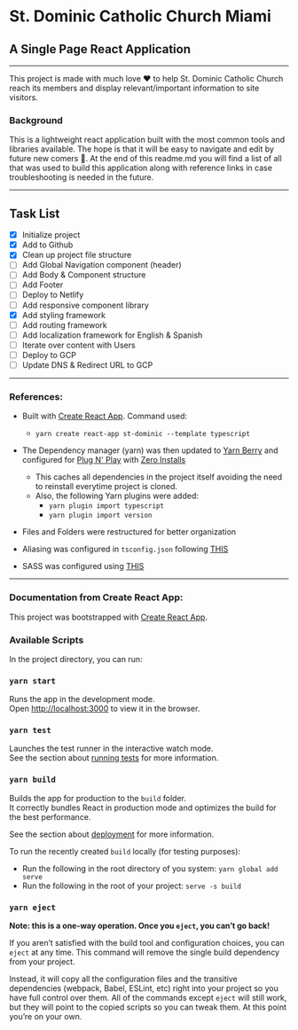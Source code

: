 # St. Dominic Catholic Church Miami 
## A Single Page React Application 
---

This project is made with much love ❤️ to help St. Dominic Catholic Church reach its members and display relevant/important information to site visitors.

### Background
This is a lightweight react application built with the most common tools and libraries available. The hope is that it will be easy to navigate and edit by future new comers 🙏. At the end of this readme.md you will find a list of all that was used to build this application along with reference links in case troubleshooting is needed in the future.

---
## Task List
- [x] Initialize project
- [x] Add to Github
- [x] Clean up project file structure
- [ ] Add Global Navigation component (header)
- [ ] Add Body & Component structure
- [ ] Add Footer
- [ ] Deploy to Netlify
- [ ] Add responsive component library
- [x] Add styling framework
- [ ] Add routing framework
- [ ] Add localization framework for English & Spanish
- [ ] Iterate over content with Users
- [ ] Deploy to GCP 
- [ ] Update DNS & Redirect URL to GCP

---


### References:
- Built with [Create React App](https://create-react-app.dev/docs/getting-started). Command used:

  - `yarn create react-app st-dominic --template typescript`

- The Dependency manager (yarn) was then updated to [Yarn Berry](https://yarnpkg.com/getting-started/migration#step-by-step) and configured for [Plug N' Play](https://yarnpkg.com/getting-started/migration#enabling-it) with [Zero Installs](https://yarnpkg.com/getting-started/qa#which-files-should-be-gitignored)

  - This caches all dependencies in the project itself avoiding the need to reinstall everytime project is cloned.
  - Also, the following Yarn plugins were added:
    - `yarn plugin import typescript` 
    - `yarn plugin import version`

- Files and Folders were restructured for better organization 
- Aliasing was configured in `tsconfig.json` following [THIS](https://create-react-app.dev/docs/importing-a-component/#absolute-imports)
- SASS was configured using [THIS](https://create-react-app.dev/docs/adding-a-sass-stylesheet)

---
### Documentation from Create React App:
This project was bootstrapped with [Create React App](https://github.com/facebook/create-react-app).

### Available Scripts

In the project directory, you can run:

### `yarn start`

Runs the app in the development mode.\
Open [http://localhost:3000](http://localhost:3000) to view it in the browser.

### `yarn test`

Launches the test runner in the interactive watch mode.\
See the section about [running tests](https://facebook.github.io/create-react-app/docs/running-tests) for more information.

### `yarn build`

Builds the app for production to the `build` folder.\
It correctly bundles React in production mode and optimizes the build for the best performance.

See the section about [deployment](https://facebook.github.io/create-react-app/docs/deployment) for more information.

To run the recently created `build` locally (for testing purposes): 
- Run the following in the root directory of you system: `yarn global add serve`
- Run the following in the root of your project: `serve -s build`

### `yarn eject`

**Note: this is a one-way operation. Once you `eject`, you can’t go back!**

If you aren’t satisfied with the build tool and configuration choices, you can `eject` at any time. This command will remove the single build dependency from your project.

Instead, it will copy all the configuration files and the transitive dependencies (webpack, Babel, ESLint, etc) right into your project so you have full control over them. All of the commands except `eject` will still work, but they will point to the copied scripts so you can tweak them. At this point you’re on your own.

